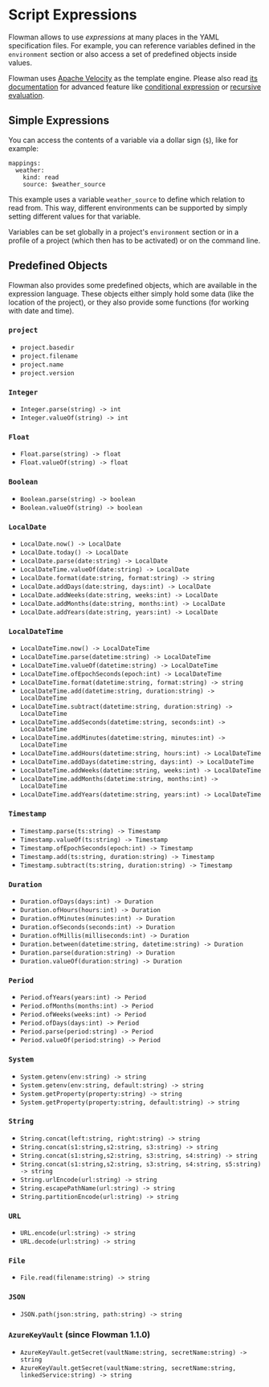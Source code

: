 # Script Expressions

Flowman allows to use *expressions* at many places in the YAML specification files. For example, you can reference 
variables defined in the `environment` section or also access a set of predefined objects inside values.

Flowman uses [Apache Velocity](https://velocity.apache.org/) as the template engine. Please also read 
[its documentation](https://velocity.apache.org/engine/2.2/) for advanced feature like 
[conditional expression](https://velocity.apache.org/engine/2.2/vtl-reference.html#ifelseifelse-output-conditional-on-truth-of-statements) 
or [recursive evaluation](https://velocity.apache.org/engine/2.2/vtl-reference.html#evaluate-dynamically-evaluates-a-string-or-reference).

## Simple Expressions
You can access the contents of a variable via a dollar sign (`$`), like for example:
```
mappings:
  weather:
    kind: read
    source: $weather_source
```
This example uses a variable `weather_source` to define which relation to read from. This way,
different environments can be supported by simply setting different values for that variable.

Variables can be set globally in a project's `environment` section or in a profile of a
project (which then has to be activated) or on the command line.


## Predefined Objects
Flowman also provides some predefined objects, which are available in the expression language.
These objects either simply hold some data (like the location of the project), or they also 
provide some functions (for working with date and time). 

### `project`
* `project.basedir`
* `project.filename`
* `project.name`
* `project.version`

### `Integer`
* `Integer.parse(string) -> int` 
* `Integer.valueOf(string) -> int`

### `Float`
* `Float.parse(string) -> float`
* `Float.valueOf(string) -> float`

### `Boolean`
* `Boolean.parse(string) -> boolean`
* `Boolean.valueOf(string) -> boolean`

### `LocalDate`
* `LocalDate.now() -> LocalDate`
* `LocalDate.today() -> LocalDate`
* `LocalDate.parse(date:string) -> LocalDate`
* `LocalDateTime.valueOf(date:string) -> LocalDate`
* `LocalDate.format(date:string, format:string) -> string`
* `LocalDate.addDays(date:string, days:int) -> LocalDate`
* `LocalDate.addWeeks(date:string, weeks:int) -> LocalDate`
* `LocalDate.addMonths(date:string, months:int) -> LocalDate`
* `LocalDate.addYears(date:string, years:int) -> LocalDate`

### `LocalDateTime`
* `LocalDateTime.now() -> LocalDateTime`
* `LocalDateTime.parse(datetime:string) -> LocalDateTime`
* `LocalDateTime.valueOf(datetime:string) -> LocalDateTime`
* `LocalDateTime.ofEpochSeconds(epoch:int) -> LocalDateTime`
* `LocalDateTime.format(datetime:string, format:string) -> string`
* `LocalDateTime.add(datetime:string, duration:string) -> LocalDateTime`
* `LocalDateTime.subtract(datetime:string, duration:string) -> LocalDateTime`
* `LocalDateTime.addSeconds(datetime:string, seconds:int) -> LocalDateTime`
* `LocalDateTime.addMinutes(datetime:string, minutes:int) -> LocalDateTime`
* `LocalDateTime.addHours(datetime:string, hours:int) -> LocalDateTime`
* `LocalDateTime.addDays(datetime:string, days:int) -> LocalDateTime`
* `LocalDateTime.addWeeks(datetime:string, weeks:int) -> LocalDateTime`
* `LocalDateTime.addMonths(datetime:string, months:int) -> LocalDateTime`
* `LocalDateTime.addYears(datetime:string, years:int) -> LocalDateTime`

### `Timestamp`
* `Timestamp.parse(ts:string) -> Timestamp`
* `Timestamp.valueOf(ts:string) -> Timestamp`
* `Timestamp.ofEpochSeconds(epoch:int) -> Timestamp`
* `Timestamp.add(ts:string, duration:string) -> Timestamp`
* `Timestamp.subtract(ts:string, duration:string) -> Timestamp`

### `Duration`
* `Duration.ofDays(days:int) -> Duration`
* `Duration.ofHours(hours:int) -> Duration`
* `Duration.ofMinutes(minutes:int) -> Duration`
* `Duration.ofSeconds(seconds:int) -> Duration`
* `Duration.ofMillis(milliseconds:int) -> Duration`
* `Duration.between(datetime:string, datetime:string) -> Duration`
* `Duration.parse(duration:string) -> Duration`
* `Duration.valueOf(duration:string) -> Duration`

### `Period`
* `Period.ofYears(years:int) -> Period`
* `Period.ofMonths(months:int) -> Period`
* `Period.ofWeeks(weeks:int) -> Period`
* `Period.ofDays(days:int) -> Period`
* `Period.parse(period:string) -> Period`
* `Period.valueOf(period:string) -> Period`

### `System`
* `System.getenv(env:string) -> string`
* `System.getenv(env:string, default:string) -> string`
* `System.getProperty(property:string) -> string`
* `System.getProperty(property:string, default:string) -> string`

### `String`
* `String.concat(left:string, right:string) -> string`
* `String.concat(s1:string,s2:string, s3:string) -> string`
* `String.concat(s1:string,s2:string, s3:string, s4:string) -> string`
* `String.concat(s1:string,s2:string, s3:string, s4:string, s5:string) -> string`
* `String.urlEncode(url:string) -> string`
* `String.escapePathName(url:string) -> string`
* `String.partitionEncode(url:string) -> string`

### `URL`
* `URL.encode(url:string) -> string`
* `URL.decode(url:string) -> string`

### `File`
* `File.read(filename:string) -> string`

### `JSON`
* `JSON.path(json:string, path:string) -> string`

### `AzureKeyVault` (since Flowman 1.1.0)
* `AzureKeyVault.getSecret(vaultName:string, secretName:string) -> string`
* `AzureKeyVault.getSecret(vaultName:string, secretName:string, linkedService:string) -> string` 
